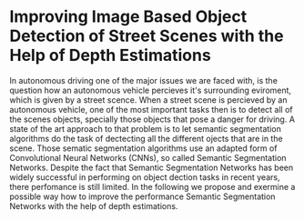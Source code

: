 #  Improving Image Based Object Detection of Street Scenes with the Help of Depth Estimations
In autonomous driving one of the major issues we are faced with, is the question how an autonomous vehicle percieves it's surrounding eviroment, which is given by a street scence. When a street scene is percieved  by an autonomous vehicle, one of the most important tasks then is to detect all of the scenes objects, specially those objects that pose a danger for driving. A state of the art approach to that problem is to let semantic segmentation algorithms do the task of dectecting all the different ojects that are in the scene. Those sematic segmentation algorithms use an adapted form of Convolutional Neural Networks (CNNs), so called Semantic Segmentation Networks. Despite the fact that Semantic Segmentation Networks has been widely successful in performing on object dection tasks in recent years, there perfomance is still limited. 
In the following we propose and exermine a possible way how to improve the performance Semantic Segmentation Networks with the help of depth estimations.
